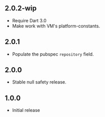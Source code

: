 ## 2.0.2-wip

- Require Dart 3.0
- Make work with VM's platform-constants.

## 2.0.1

- Populate the pubspec `repository` field.

## 2.0.0

- Stable null safety release.

## 1.0.0

- Initial release
